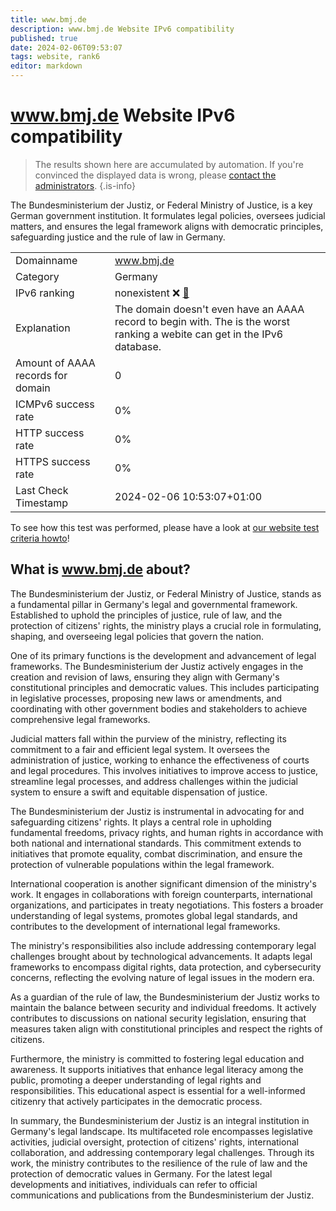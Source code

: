 ```yaml
---
title: www.bmj.de
description: www.bmj.de Website IPv6 compatibility
published: true
date: 2024-02-06T09:53:07
tags: website, rank6
editor: markdown
---
```


# www.bmj.de Website IPv6 compatibility

> The results shown here are accumulated by automation. If you're convinced the displayed data is wrong, please [contact the administrators](/howto/chat). 
{.is-info}

The Bundesministerium der Justiz, or Federal Ministry of Justice, is a key German government institution. It formulates legal policies, oversees judicial matters, and ensures the legal framework aligns with democratic principles, safeguarding justice and the rule of law in Germany.


|   |   |
| - | - |
| Domainname | www.bmj.de
| Category | Germany |
| IPv6 ranking | nonexistent :x: [🔗](/howto/ranking) |
| Explanation | The domain doesn't even have an AAAA record to begin with. The is the worst ranking a webite can get in the IPv6 database. |
| Amount of AAAA records for domain | 0 |
| ICMPv6 success rate | 0%|
| HTTP success rate | 0% |
| HTTPS success rate | 0% |
| Last Check Timestamp | 2024-02-06 10:53:07+01:00 |

To see how this test was performed, please have a look at [our website test criteria howto](/howto/testcriteria/website)!


## What is www.bmj.de about?
The Bundesministerium der Justiz, or Federal Ministry of Justice, stands as a fundamental pillar in Germany's legal and governmental framework. Established to uphold the principles of justice, rule of law, and the protection of citizens' rights, the ministry plays a crucial role in formulating, shaping, and overseeing legal policies that govern the nation.

One of its primary functions is the development and advancement of legal frameworks. The Bundesministerium der Justiz actively engages in the creation and revision of laws, ensuring they align with Germany's constitutional principles and democratic values. This includes participating in legislative processes, proposing new laws or amendments, and coordinating with other government bodies and stakeholders to achieve comprehensive legal frameworks.

Judicial matters fall within the purview of the ministry, reflecting its commitment to a fair and efficient legal system. It oversees the administration of justice, working to enhance the effectiveness of courts and legal procedures. This involves initiatives to improve access to justice, streamline legal processes, and address challenges within the judicial system to ensure a swift and equitable dispensation of justice.

The Bundesministerium der Justiz is instrumental in advocating for and safeguarding citizens' rights. It plays a central role in upholding fundamental freedoms, privacy rights, and human rights in accordance with both national and international standards. This commitment extends to initiatives that promote equality, combat discrimination, and ensure the protection of vulnerable populations within the legal framework.

International cooperation is another significant dimension of the ministry's work. It engages in collaborations with foreign counterparts, international organizations, and participates in treaty negotiations. This fosters a broader understanding of legal systems, promotes global legal standards, and contributes to the development of international legal frameworks.

The ministry's responsibilities also include addressing contemporary legal challenges brought about by technological advancements. It adapts legal frameworks to encompass digital rights, data protection, and cybersecurity concerns, reflecting the evolving nature of legal issues in the modern era.

As a guardian of the rule of law, the Bundesministerium der Justiz works to maintain the balance between security and individual freedoms. It actively contributes to discussions on national security legislation, ensuring that measures taken align with constitutional principles and respect the rights of citizens.

Furthermore, the ministry is committed to fostering legal education and awareness. It supports initiatives that enhance legal literacy among the public, promoting a deeper understanding of legal rights and responsibilities. This educational aspect is essential for a well-informed citizenry that actively participates in the democratic process.

In summary, the Bundesministerium der Justiz is an integral institution in Germany's legal landscape. Its multifaceted role encompasses legislative activities, judicial oversight, protection of citizens' rights, international collaboration, and addressing contemporary legal challenges. Through its work, the ministry contributes to the resilience of the rule of law and the protection of democratic values in Germany. For the latest legal developments and initiatives, individuals can refer to official communications and publications from the Bundesministerium der Justiz.


